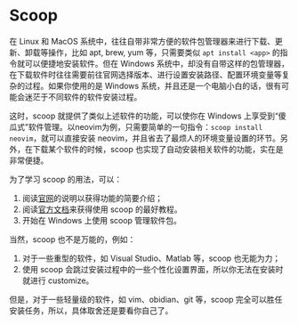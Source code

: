 # Scoop

在 Linux 和 MacOS 系统中，往往自带非常方便的软件包管理器来进行下载、更新、卸载等操作，比如 apt, brew, yum 等，只需要类似 `apt install <app>` 的指令就可以便捷地安装软件。但在 Windows 系统中，却没有自带这样的包管理器，在下载软件时往往需要前往官网选择版本、进行设置安装路径、配置环境变量等复杂的过程。如果你使用的是 Windows 系统，并且还是一个电脑小白的话，很有可能会迷茫于不同软件的软件安装过程。

这时，scoop 就提供了类似上述软件的功能，可以使你在 Windows 上享受到“傻瓜式”软件管理。以neovim为例，只需要简单的一句指令：`scoop install neovim`，就可以直接安装 neovim，并且省去了最烦人的环境变量设置的环节。另外，在下载某个软件的时候，scoop 也实现了自动安装相关软件的功能，实在是非常便捷。

为了学习 scoop 的用法，可以：

1. 阅读[官网](https://scoop.sh/)的说明以获得功能的简要介绍；
2. 阅读[官方文档](https://github.com/ScoopInstaller/Scoop/wiki)来获得使用 scoop 的最好教程。
3. 开始在 Windows 上使用 scoop 管理软件包。

当然，scoop 也不是万能的，例如：

1. 对于一些重型的软件，如 Visual Studio、Matlab 等，scoop 也无能为力；
2. 使用 scoop 会跳过安装过程中的一些个性化设置界面，所以你无法在安装时就进行 customize。

但是，对于一些轻量级的软件，如 vim、obidian、git 等，scoop 完全可以胜任安装任务，所以，具体取舍还是要看你自己了。
